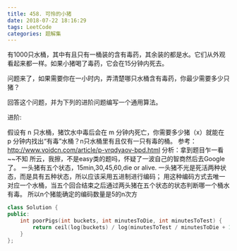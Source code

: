 ```yaml
---
title: 458. 可怜的小猪
date: 2018-07-22 18:16:29
tags: LeetCode
categories: 题解集
---
```


有1000只水桶，其中有且只有一桶装的含有毒药，其余装的都是水。它们从外观看起来都一样。如果小猪喝了毒药，它会在15分钟内死去。

问题来了，如果需要你在一小时内，弄清楚哪只水桶含有毒药，你最少需要多少只猪？

回答这个问题，并为下列的进阶问题编写一个通用算法。

进阶:

假设有 n 只水桶，猪饮水中毒后会在 m 分钟内死亡，你需要多少猪（x）就能在 p 分钟内找出“有毒”水桶？n只水桶里有且仅有一只有毒的桶。
参考：http://www.voidcn.com/article/p-vrqdyaov-bpd.html
分析：拿到题目乍一看  ~~不知
所云，我擦，不是easy类的题吗，怀疑了一波自己的智商然后去Google了。
一头猪有五个状态，15min,30,45,60,die or alive.
一头猪不光是死活两种状态，而是具有五种状态，所以应该采用五进制进行编码；
用这种编码方式去唯一对应一个水桶，当五个回合结束之后通过两头猪在五个状态的状态判断哪一个桶水有毒。 
所以n个猪能确定的编码数量是5的n次方
```cpp
class Solution {
public:
    int poorPigs(int buckets, int minutesToDie, int minutesToTest) {
        return ceil(log(buckets) / log(minutesToTest / minutesToDie + 1));
    }
};
```